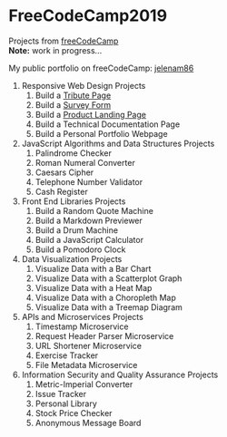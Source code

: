 # FreeCodeCamp2019
Projects from [freeCodeCamp](https://www.freecodecamp.org/)
<br><strong>Note:</strong> work in progress...


My public portfolio on freeCodeCamp: [jelenam86](https://www.freecodecamp.org/jelenam86)


1. Responsive Web Design Projects
    1. Build a [Tribute Page](https://codepen.io/jelenam86/full/QXZpvM)
    2. Build a [Survey Form](https://codepen.io/jelenam86/full/QXzgpo)
    3. Build a [Product Landing Page](https://codepen.io/jelenam86/full/ewPvvK)
    4. Build a Technical Documentation Page
    5. Build a Personal Portfolio Webpage
2. JavaScript Algorithms and Data Structures Projects
    1. Palindrome Checker
    2. Roman Numeral Converter
    3. Caesars Cipher
    4. Telephone Number Validator
    5. Cash Register
3. Front End Libraries Projects
    1. Build a Random Quote Machine
    2. Build a Markdown Previewer
    3. Build a Drum Machine
    4. Build a JavaScript Calculator
    5. Build a Pomodoro Clock
4. Data Visualization Projects
    1. Visualize Data with a Bar Chart
    2. Visualize Data with a Scatterplot Graph
    3. Visualize Data with a Heat Map
    4. Visualize Data with a Choropleth Map
    5. Visualize Data with a Treemap Diagram    
5. APIs and Microservices Projects
    1. Timestamp Microservice
    2. Request Header Parser Microservice
    3. URL Shortener Microservice
    4. Exercise Tracker
    5. File Metadata Microservice
6. Information Security and Quality Assurance Projects
    1. Metric-Imperial Converter
    2. Issue Tracker
    3. Personal Library
    4. Stock Price Checker
    5. Anonymous Message Board
